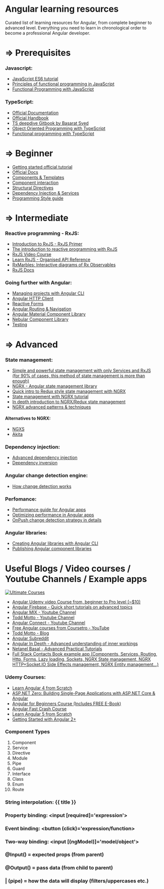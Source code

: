 # Angular learning resources

Curated list of learning resources for Angular, from complete beginner to advanced level.
Everything you need to learn in chronological order to become a professional Angular developer.

# ⇒ Prerequisites 

### Javascript:

- [JavaScript ES6 tutorial](https://codeburst.io/es6-tutorial-for-beginners-5f3c4e7960be)
- [Principles of functional programming in JavaScript](https://flaviocopes.com/javascript-functional-programming/)
- [Functional Programming with JavaScript](https://codeburst.io/functional-programming-in-javascript-e57e7e28c0e5)

### TypeScript:

- [Official Documentation](https://www.typescriptlang.org/docs/home.html)
- [Official Handbook](https://www.typescriptlang.org/docs/handbook/basic-types.html)
- [TS deepdive Gitbook by Basarat Syed](https://basarat.gitbooks.io/typescript/)
- [Object Oriented Programming with TypeScript](http://rachelappel.com/write-object-oriented-javascript-with-typescript/)
- [Functional programming with TypeScript](https://vsavkin.com/functional-typescript-316f0e003dc6)


# ⇒ Beginner
- [Getting started official tutorial](https://angular.io/tutorial)
- [Official Docs](https://angular.io)
- [Components & Templates](https://angular.io/guide/displaying-data)
- [Component interaction](https://angular.io/guide/component-interaction)
- [Structural Directives](https://angular.io/guide/structural-directives)
- [Dependency Injection & Services](https://angular.io/guide/architecture-services)
- [Programming Style guide](https://angular.io/guide/styleguide)


# ⇒ Intermediate

### Reactive programming - RxJS:
- [Introduction to RxJS - RxJS Primer](https://www.learnrxjs.io/concepts/rxjs-primer.html)
- [The introduction to reactive programming with RxJS](https://www.learnrxjs.io/)
- [RxJS Video Course](https://www.youtube.com/watch?v=Tux1nhBPl_w)
- [Learn RxJS - Organised API Reference](https://www.learnrxjs.io/)
- [RxMarbles: Interactive diagrams of Rx Observables](http://rxmarbles.com/)
- [RxJS Docs](https://rxjs-dev.firebaseapp.com/)

### Going further with Angular:
- [Managing projects with Angular CLI](https://github.com/angular/angular-cli/wiki)
- [Angular HTTP Client](https://angular.io/guide/http)
- [Reactive Forms](https://angular.io/guide/reactive-forms)
- [Angular Routing & Navigation](https://angular.io/guide/router)
- [Angular Material Component Library](https://material.angular.io/)
- [Nebular Component Library](https://akveo.github.io/nebular/)
- [Testing](https://angular.io/guide/testing)

# ⇒ Advanced

### State management:
- [Simple and powerful state management with only Services and RxJS (for 90% of cases, this method of state management is more than enough)](https://dev.to/avatsaev/simple-state-management-in-angular-with-only-services-and-rxjs-41p8)
- [NGRX - Angular state management library](https://github.com/ngrx/platform)
- [Quick intro to Redux style state management with NGRX](https://www.youtube.com/watch?v=f97ICOaekNU)
- [State management with NGRX tutorial](https://coursetro.com/posts/code/151/Angular-Ngrx-Store-Tutorial---Learn-Angular-State-Management)
- [In depth introduction to NGRX/Redux state management](https://medium.com/@bencabanes/redux-introduction-with-ngrx-part-1-store-application-state-2c47c35376ea)
- [NGRX advanced patterns & techniques](https://blog.nrwl.io/ngrx-patterns-and-techniques-f46126e2b1e5)

#### Alternatives to NGRX:

- [NGXS](https://github.com/ngxs/store)
- [Akita](https://netbasal.gitbook.io/akita/entity-store/blog-posts)

### Dependency injection:
 - [Advanced dependency injection](https://angular.io/guide/dependency-injection-providers)
 - [Dependency inversion](https://netbasal.com/demystifying-the-dependency-inversion-principle-in-angular-a2daca9b05ee)
 
### Angular change detection engine:
- [How change detection works](https://blog.thoughtram.io/angular/2016/02/22/angular-2-change-detection-explained.html)


### Perfomance:
- [Performance guide for Angular apps](https://blog.angular.io/3-tips-for-angular-runtime-performance-from-the-real-world-d467fbc8f66e)
- [Optimizing performance in Angular apps](https://netbasal.com/optimizing-the-performance-of-your-angular-application-f222f1c16354)
- [OnPush change detection strategy in details](https://netbasal.com/a-comprehensive-guide-to-angular-onpush-change-detection-strategy-5bac493074a4)

### Angular libraries:

- [Creating Angular libraries with Angular CLI](https://blog.angulartraining.com/create-your-own-libraries-with-angular-cli-7b434600bbb7)
- [Publishing Angular component libraries](https://medium.com/@faxemaxee/building-and-publishing-angular-libraries-using-angular-cli-140057d21101)


# Useful Blogs / Video courses / Youtube Channels / Example apps

<a href="https://ultimatecourses.com/courses/angular/ref/azero79/" title="Ultimate Courses"><img src="https://ultimatecourses.com/assets/img/banners/ultimate-angular-github.svg" alt="Ultimate Courses" /></a>

- [Angular Udemy video Course from, beginner to Pro level (~$10)](https://www.udemy.com/the-complete-guide-to-angular-2/)
- [Angular Firebase - Quick short tutorials on advanced topics](https://www.youtube.com/channel/UCsBjURrPoezykLs9EqgamOA)
- [Angular MIX - Youtube Channel](https://www.youtube.com/channel/UCnUpEUN4V3iJxoUximdr6Nw/videos)
- [Todd Motto - Youtube Channel](https://www.youtube.com/channel/UCNtFk-g4CCmXMYL4pYNmoEA/videos)
- [Angular Connect - Youtube Channel](https://www.youtube.com/channel/UCzrskTiT_ObAk3xBkVxMz5g/videos)
- [Free Angular courses from Coursetro - YouTube](http://www.youtube.com/user/designcourse)
- [Todd Motto - Blog](https://toddmotto.com/)
- [Angular Subreddit](https://www.reddit.com/r/Angular2/)
- [Angular In Depth - Advanced understanding of inner workings](https://blog.angularindepth.com/)
- [Netanel Basal - Advanced Practical Tutorials](https://netbasal.com/@NetanelBasal)
- [Full Stack Contacts Book example app (Components, Services, Routing, Http, Forms, Lazy loading, Sockets, NGRX State management, NGRX HTTP+Socket.IO Side Effects management, NGRX Entity management...)](https://github.com/avatsaev/angular-contacts-app-example)

### Udemy Courses:
- [Learn Angular 4 from Scratch](https://www.udemy.com/course/learn-angular-from-scratch/learn/lecture/6761078#overview)
- [ASP.NET Zero: Building Single-Page Applications with ASP.NET Core & Angular](https://www.udemy.com/course/aspnet-zero-aspnet-core-angular/learn/lecture/14426080?start=0#overview)
- [Angular for Beginners Course (Includes FREE E-Book)](https://www.udemy.com/course/angular-for-beginners-course/learn/lecture/12852496?start=0#overview)
- [Angular Fast Crash Course](https://www.udemy.com/course/angular-fast-crash-course/learn/lecture/8168076?start=0#overview)
- [Learn Angular 5 from Scratch](https://www.udemy.com/course/angular-5/learn/lecture/8508036?start=0#overview)
- [Getting Started with Angular 2+](https://www.udemy.com/course/getting-started-with-angular-2/learn/lecture/6963462?start=0#overview)

### Component Types
1. Component
2. Service
3. Directive
4. Module
5. Pipe
6. Guard
7. Interface
8. Class
9. Enum
10. Route

### String interpolation: {{ title }}
### Property binding: <input [required]='expression'>
### Event binding: <button (click)='expression/function>
### Two-way binding: <input [(ngModel)]='model/object'>

### @Input() = expected props (from parent)
### @Output() = pass data (from child to parent)
### | (pipe) = how the data will display (filters/uppercases etc.)
